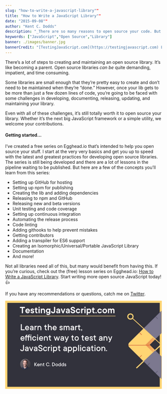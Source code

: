 ```yaml
---
slug: "how-to-write-a-javascript-library""
title: "How to Write a JavaScript Library""
date: "2015-09-08""
author: "Kent C. Dodds"
description: "_There are so many reasons to open source your code. But knowing how to do it can be a real challenge._"
keywords: ["JavaScript","Open Source","Library"]
banner: ./images/banner.jpg
bannerCredit: "[TestingJavaScript.com](https://testingjavascript.com) Learn the smart, efficient way to test any JavaScript application."
---
```


There’s a lot of steps to creating and maintaining an open source library. It’s
like becoming a parent. Open source libraries _can be_ quite demanding,
impatient, and time consuming.

Some libraries are small enough that they’re pretty easy to create and don’t
need to be maintained when they’re “done.” However, once your lib gets to be
more than just a few dozen lines of code, you’re going to be faced with some
challenges in developing, documenting, releasing, updating, and maintaining your
library.

Even with all of these challenges, it’s still totally worth it to open source
your library. Whether it’s the next big JavaScript framework or a simple
utility, we welcome your contributions.

#### Getting started…

I’ve created a free series on Egghead.io that’s intended to help you open source
your stuff. I start at the very very basics and get you up to speed with the
latest and greatest practices for developing open source libraries. The series
is still being developed and there are a lot of lessons in the pipeline waiting
to be published. But here are a few of the concepts you’ll learn from this
series:

- Setting up GitHub for hosting
- Setting up npm for publishing
- Creating the lib and adding dependencies
- Releasing to npm and GitHub
- Releasing new and beta versions
- Unit testing and code coverage
- Setting up continuous integration
- Automating the release process
- Code linting
- Adding githooks to help prevent mistakes
- Getting contributors
- Adding a transpiler for ES6 support
- Creating an Isomorphic/Universal/Portable JavaScript Library
- Documentation
- And more!

Not all libraries need all of this, but many would benefit from having this. If
you’re curious, check out the (free) lesson series on Egghead.io:
[How to Write a JavaScript Library](https://egghead.io/series/how-to-write-an-open-source-javascript-library).
Start writing more open source JavaScript today! 👍

If you have any recommendations or questions, catch me on
[Twitter](https://twitter.com/kentcdodds).

![](./images/0.jpeg)
